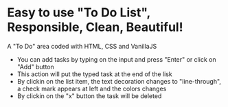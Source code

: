 # Easy to use "To Do List", Responsible, Clean, Beautiful!
 A "To Do" area coded with HTML, CSS and VanillaJS
 
 - You can add tasks by typing on the input and press "Enter" or click on "Add" button
 - This action will put the typed task at the end of the lisk
 - By clickin on the list item, the text decoration changes to "line-through", a check mark appears at left and the colors changes
 - By clickin on the "x" button the task will be deleted
